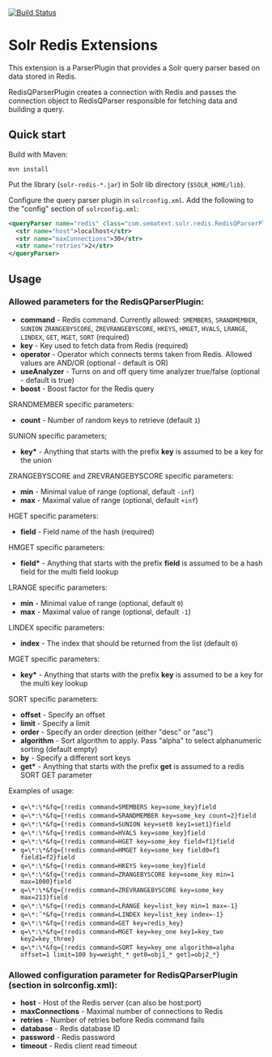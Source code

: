 [![Build Status](https://travis-ci.org/sematext/solr-redis.svg)](https://travis-ci.org/sematext/solr-redis)

Solr Redis Extensions
=====================


This extension is a ParserPlugin that provides a Solr query parser based on data stored in Redis.

RedisQParserPlugin creates a connection with Redis and passes the connection object to RedisQParser responsible for fetching data and building a query.

## Quick start

Build with Maven:

```shell
mvn install
```

Put the library (`solr-redis-*.jar`) in Solr lib directory (`$SOLR_HOME/lib`).

Configure the query parser plugin in `solrconfig.xml`. Add the following to the "config" section of `solrconfig.xml`:

```xml
<queryParser name="redis" class="com.sematext.solr.redis.RedisQParserPlugin">
  <str name="host">localhost</str>
  <str name="maxConnections">30</str>
  <str name="retries">2</str>
</queryParser>
```

## Usage

### Allowed parameters for the RedisQParserPlugin:

 * **command** - Redis command. Currently allowed: `SMEMBERS`, `SRANDMEMBER`, `SUNION` `ZRANGEBYSCORE`, `ZREVRANGEBYSCORE`, `HKEYS`, `HMGET`, `HVALS`, `LRANGE`, `LINDEX`, `GET`, `MGET`, `SORT` (required)
 * **key** - Key used to fetch data from Redis (required)
 * **operator** - Operator which connects terms taken from Redis. Allowed values are AND/OR (optional - default is OR)
 * **useAnalyzer** - Turns on and off query time analyzer true/false (optional - default is true)
 * **boost** - Boost factor for the Redis query

SRANDMEMBER specific parameters:
 * **count** - Number of random keys to retrieve (default `1`)

SUNION specific parameters;
 * **key\*** - Anything that starts with the prefix **key** is assumed to be a key for the union

ZRANGEBYSCORE and ZREVRANGEBYSCORE specific parameters:
 * **min** - Minimal value of range (optional, default `-inf`)
 * **max** - Maximal value of range (optional, default `+inf`)
 
HGET specific parameters:
 * **field** - Field name of the hash (required)

HMGET specific parameters:
 * **field\*** - Anything that starts with the prefix **field** is assumed to be a hash field for the multi field lookup

LRANGE specific parameters:
 * **min** - Minimal value of range (optional, default `0`)
 * **max** - Maximal value of range (optional, default `-1`)

LINDEX specific parameters:
 * **index** - The index that should be returned from the list (default `0`)

MGET specific parameters:
 * **key\*** - Anything that starts with the prefix **key** is assumed to be a key for the multi key lookup

SORT specific parameters:
 * **offset** - Specify an offset
 * **limit** - Specify a limit
 * **order** - Specify an order direction (either "desc" or "asc")
 * **algorithm** - Sort algorithm to apply. Pass "alpha" to select alphanumeric sorting (default empty)
 * **by** - Specify a different sort keys
 * **get\*** - Anything that starts with the prefix **get** is assumed to a redis SORT GET parameter

Examples of usage:
 * `q=\*:\*&fq={!redis command=SMEMBERS key=some_key}field`
 * `q=\*:\*&fq={!redis command=SRANDMEMBER key=some_key count=2}field`
 * `q=\*:\*&fq={!redis command=SUNION key=set0 key1=set1}field`
 * `q=\*:\*&fq={!redis command=HVALS key=some_key}field`
 * `q=\*:\*&fq={!redis command=HGET key=some_key field=f1}field`
 * `q=\*:\*&fq={!redis command=HMGET key=some_key field0=f1 field1=f2}field`
 * `q=\*:\*&fq={!redis command=HKEYS key=some_key}field`
 * `q=\*:\*&fq={!redis command=ZRANGEBYSCORE key=some_key min=1 max=1000}field`
 * `q=\*:\*&fq={!redis command=ZREVRANGEBYSCORE key=some_key max=213}field`
 * `q=\*:\*&fq={!redis command=LRANGE key=list_key min=1 max=-1}`
 * `q=\*:˜*&fq={!redis command=LINDEX key=list_key index=-1}`
 * `q=\*:\*&fq={!redis command=GET key=redis_key}`
 * `q=\*:\*&fq={!redis command=MGET key=key_one key1=key_two key2=key_three}`
 * `q=\*:\*&fq={!redis command=SORT key=key_one algorithm=alpha offset=1 limit=100 by=weight_* get0=obj1_* get1=obj2_*}`

### Allowed configuration parameter for RedisQParserPlugin (section in solrconfig.xml):
 * **host** - Host of the Redis server (can also be host:port)
 * **maxConnections** - Maximal number of connections to Redis
 * **retries** - Number of retries before Redis command fails
 * **database** - Redis database ID
 * **password** - Redis password
 * **timeout** - Redis client read timeout
